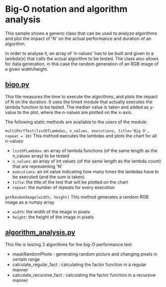 # Big-O notation and algorithm analysis

This sample shows a generic class that can be used to analyze algorithms and plot the impact of 'N' on the actual performance and duration of an algorithm.

In order to analyse it, an array of 'n-values' has to be built and given to a lambda(x) that calls the actual algorithm to be tested.  The class also allows for data generation, in this case the random generation of an RGB image of a given width/height.

## [bigo.py](../src/03-big-o-notation/bigo.py)

This file measures the time to execute the algorithms, and plots the impact of N on the duration.  It uses the timeit module that actually executes the lambda function to be tested.  The median value is taken and added as y-value to the plot, where the n-values are plotted on the x-axis.

The following static methods are available to the users of the module:

`multiPerfTest(listOfLambdas, n_values, executions, title='Big O', repeat = 10)`
This method executes the lambdas and plots the chart for all n-values

- `listOfLambdas`: an array of lambda functions (of the same length as the n_values array) to be tested
- `n_values`: an array of int values (of the same length as the lambda count) that are representing 'N' 
- `executions`: an int value indicating how many times the lambdas have to be executed (and the sum is taken)
- `title`: the title of the test that will be plotted on the chart
- `repeat`: the number of repeats for every execution

`getRandomImage(width, height)`
This method generates a random RGB image as a numpy array

- `width`: the width of the image in pixels
- `height`: the height of the image in pixels

## [algorithm_analysis.py](../src/03-big-o-notation/algorithm_analysis.py)

This file is testing 3 algorithms for the big-O performance test

- maskRandomPhoto : generating random picture and changing pixels in certain range
- calculate_regular_fact : calculating the factor function in a regular manner
- calculate_recursive_fact : calculating the factor function in a recursive manner